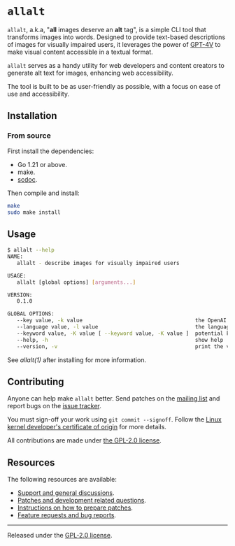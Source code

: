 # `allalt`

`allalt`, a.k.a, "**all** images deserve an **alt** tag", is a simple
CLI tool that transforms images into words. Designed to provide
text-based descriptions of images for visually impaired users, it
leverages the power of
[GPT-4V](https://openai.com/research/gpt-4v-system-card) to make visual
content accessible in a textual format.

`allalt` serves as a handy utility for web developers and content
creators to generate alt text for images, enhancing web accessibility.

The tool is built to be as user-friendly as possible, with a focus on
ease of use and accessibility.

## Installation

### From source

First install the dependencies:

- Go 1.21 or above.
- make.
- [scdoc](https://git.sr.ht/~sircmpwn/scdoc).

Then compile and install:

```bash
make
sudo make install
```

## Usage

```bash
$ allalt --help
NAME:
   allalt - describe images for visually impaired users

USAGE:
   allalt [global options] [arguments...]

VERSION:
   0.1.0

GLOBAL OPTIONS:
   --key value, -k value                                    the OpenAI API key to use [$ALLALT_KEY]
   --language value, -l value                               the language to use when describing images (default: "en_US") [$ALLALT_LANGUAGE]
   --keyword value, -K value [ --keyword value, -K value ]  potential keywords relevant to the image
   --help, -h                                               show help
   --version, -v                                            print the version
```

See _allalt(1)_ after installing for more information.

## Contributing

Anyone can help make `allalt` better. Send patches on the [mailing
list](https://lists.sr.ht/~jamesponddotco/allalt-devel) and report bugs
on the [issue tracker](https://todo.sr.ht/~jamesponddotco/allalt).

You must sign-off your work using `git commit --signoff`. Follow the
[Linux kernel developer's certificate of
origin](https://www.kernel.org/doc/html/latest/process/submitting-patches.html#sign-your-work-the-developer-s-certificate-of-origin)
for more details.

All contributions are made under [the GPL-2.0 license](LICENSE.md).

## Resources

The following resources are available:

- [Support and general discussions](https://lists.sr.ht/~jamesponddotco/allalt-discuss).
- [Patches and development related questions](https://lists.sr.ht/~jamesponddotco/allalt-devel).
- [Instructions on how to prepare patches](https://git-send-email.io/).
- [Feature requests and bug reports](https://todo.sr.ht/~jamesponddotco/allalt).

---

Released under the [GPL-2.0 license](LICENSE.md).
